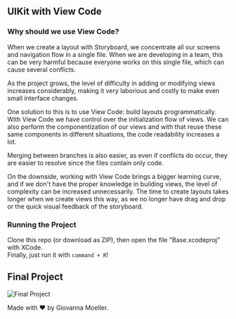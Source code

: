 ## UIKit with View Code

### Why should we use View Code?

When we create a layout with Storyboard, we concentrate all our screens and navigation flow in a single file. When we are developing in a team, this can be very harmful because everyone works on this single file, which can cause several conflicts.

As the project grows, the level of difficulty in adding or modifying views increases considerably, making it very laborious and costly to make even small interface changes.

One solution to this is to use View Code: build layouts programmatically. With View Code we have control over the initialization flow of views. We can also perform the componentization of our views and with that reuse these same components in different situations, the code readability increases a lot.

Merging between branches is also easier, as even if conflicts do occur, they are easier to resolve since the files contain only code.

On the downside, working with View Code brings a bigger learning curve, and if we don't have the proper knowledge in building views, the level of complexity can be increased unnecessarily. The time to create layouts takes longer when we create views this way, as we no longer have drag and drop or the quick visual feedback of the storyboard.

### Running the Project
Clone this repo (or download as ZIP), then open the file "Base.xcodeproj" with XCode. <br>
Finally, just run it with `command + R`!

## Final Project

![Final Project](https://i.ibb.co/CtrzjFx/view-code-01.png)

Made with ❤️ by Giovanna Moeller.


